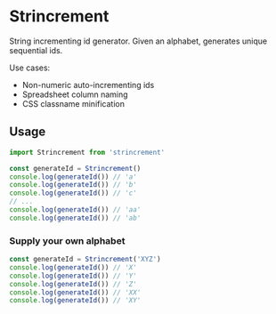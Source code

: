 # Strincrement

String incrementing id generator.  Given an alphabet, generates unique sequential ids.  

Use cases:
- Non-numeric auto-incrementing ids
- Spreadsheet column naming
- CSS classname minification

## Usage

```js
import Strincrement from 'strincrement'

const generateId = Strincrement()
console.log(generateId()) // 'a'
console.log(generateId()) // 'b'
console.log(generateId()) // 'c'
// ...
console.log(generateId()) // 'aa'
console.log(generateId()) // 'ab'
```

### Supply your own alphabet

```js
const generateId = Strincrement('XYZ')
console.log(generateId()) // 'X'
console.log(generateId()) // 'Y'
console.log(generateId()) // 'Z'
console.log(generateId()) // 'XX'
console.log(generateId()) // 'XY'
```
